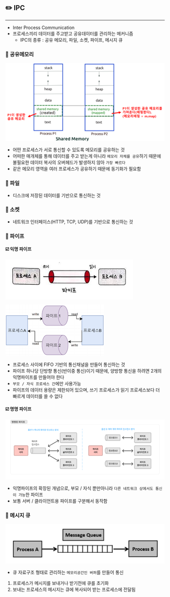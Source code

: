 ## ✏️ IPC

---

- Inter Process Communication
- 프로세스끼리 데이터를 주고받고 공유데이터를 관리하는 메커니즘
    - IPC의 종류 : 공유 메모리, 파일, 소켓, 파이프, 메시지 큐

### 💭 공유메모리

![img.png](img/공유메모리.png)

- 어떤 프로세스가 서로 통신할 수 있도록 메모리를 공유하는 것
- 어떠한 매개체를 통해 데이터를 주고 받는게 아니라 `메모리 자체를 공유`하기 때문에 불필요한 데이터 복사의 오버헤드가 발생하지 않아 `가장 빠르다`
- 같은 메모리 영역을 여러 프로세스가 공유하기 때문에 동기화가 필요함

### 💭 파일

- 디스크에 저장된 데이터를 기반으로 통신하는 것

### 💭 소켓

- 네트워크 인터페이스(HTTP, TCP, UDP)를 기반으로 통신하는 것

### 💭 파이프

#### ☑️ 익명 파이프

![img.png](img/익명파이프1.png)

![img_1.png](img/익명파이프2.png)

- 프로세스 사이에 FIFO 기반의 통신채널을 만들어 통신하는 것
- 파이프 하나당 단방향 통신(반이중 통신)이기 때문에, 양방향 통신을 하려면 2개의 익명파이프를 만들어야 한다
- `부모 / 자식 프로세스 간`에만 사용가능
- 파이프의 데이터 용량은 제한되어 있으며, 쓰기 프로세스가 읽기 프로세스보다 더 빠르게 데이터를 쓸 수 없다

#### ☑️ 명명 파이프

![img.png](img/명명파이프.png)

- 익명파이프의 확장된 개념으로, 부모 / 자식 뿐만아니라 `다른 네트워크 상에서도 통신이 가능`한 파이프
- 보통 서버 / 클라이언트용 파이프를 구분해서 동작함

### 💭 메시지 큐

![img.png](img/메시지큐.png)

- 큐 자료구조 형태로 관리하는 `메모리공간인 버퍼`를 만들어 통신
1. 프로세스가 메시지를 보내거나 받기전에 큐를 초기화
2. 보내는 프로세스의 메시지는 큐에 복사되어 받는 프로세스에 전달됨